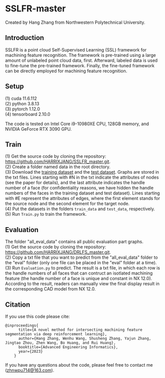 # SSLFR-master
Created by Hang Zhang from Northwestern Polytechnical University. 

## Introduction
SSLFR is a point cloud Self-Supervised Learning (SSL) framework for machining feature recognition. The framework is pre-trained using a large amount of unlabeled point cloud data, first. Afterward, labeled data is used to fine-tune the pre-trained framework. Finally, the fine-tuned framework can be directly employed for machining feature recognition.

## Setup
(1)	cuda 11.6.112     
(2)	python 3.8.13  
(3)	pytorch 1.12.0   
(4)   tensorboard 2.10.0   

The code is tested on Intel Core i9-10980XE CPU, 128GB memory, and NVIDIA GeForce RTX 3090 GPU. 

## Train
(1)	Get the source code by cloning the repository: https://github.com/HARRIXJANG/SSLFR_master.git.   
(2)	Create a folder named data in the root directory.  
(3)	Download the [training dataset](https://drive.google.com/drive/folders/1FWEzZTyYV4E4kksBGu3RGHdx_yT1N1zC?usp=sharing) and the [test dataset](https://drive.google.com/drive/folders/1M-wEQFi1_7Ng03HVYAkw5ynjKU_ptEID?usp=sharing). Graphs are stored in the txt files. Lines starting with #N in the txt indicate the attributes of nodes (see the paper for details), and the last attribute indicates the handle number of a face (for confidentiality reasons, we have hidden the handle numbers of the faces in the training dataset and test dataset). Lines starting with #E represent the attributes of edges, where the first element stands for the source node and the second element for the target node.  
(4)	Put the datasets in the folders `train_data` and `test_data`, respectively.    
(5)	Run `Train.py` to train the framework.    

## Evaluation
The folder "all_eval_data" contains all public evaluation part graphs.  
(1)	Get the source code by cloning the repository: https://github.com/HARRIXJANG/DRLFS_master.git.   
(2)   Copy a txt file that you want to predict from the "all_eval_data" folder to the "eval" folder (only one file can be placed in the "eval" folder at a time).   
(3)	Run `Evaluation.py` to predict. The result is a txt file, in which each row is the handle numbers of all faces that can contruct an isotlated machining feature (the handle number of a face is unique and constant in NX 12.0). According to the result, readers can manually view the final display result in the corresponding CAD model from NX 12.0.    

## Citation
If you use this code please cite:  
```
@inproceedings{  
      title={A novel method for intersecting machining feature segmentation via deep reinforcement learning},  
      author={Hang Zhang, Wenhu Wang, Shusheng Zhang, Yajun Zhang, Jingtao Zhou, Zhen Wang, Bo Huang, and Rui Huang},  
      booktitle={Advanced Engineering Informatics},  
      year={2023}  
    }
``` 
If you have any questions about the code, please feel free to contact me (zhnwpu714@163.com).

